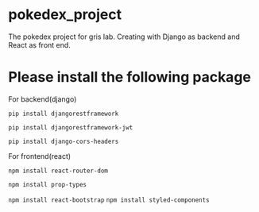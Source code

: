 # pokedex_project
The pokedex project for gris lab. Creating with Django as backend and React as front end.

# Please install the following package
For backend(django)

`pip install djangorestframework`

`pip install djangorestframework-jwt`

`pip install django-cors-headers`

For frontend(react)

`npm install react-router-dom`

`npm install prop-types`

`npm install react-bootstrap`
`npm install styled-components`
